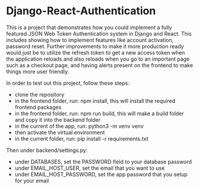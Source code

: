 # Django-React-Authentication

This is a project that demonstrates how you could implement a fully featured JSON Web Token Authentication system in Django and React. This includes showing how to implement features like account activation, password reset. Further improvements to make it more production ready would just be to utilize the refresh token to get a new access token when the application reloads and also reloads when you go to an important page such as a checkout page, and having alerts present on the frontend to make things more user friendly.

In order to test out this project, follow these steps:

- clone the repository
- in the frontend folder, run: npm install, this will install the required frontend packages
- in the frontend folder, run: npm run build, this will make a build folder and copy it into the backend folder
- in the current of the app, run: python3 -m venv venv
- then activate the virtual environment
- in the current folder, run: pip install -r requirements.txt

 Then under backend/settings.py:
 
- under DATABASES, set the PASSWORD field to your database password
- under EMAIL_HOST_USER, set the email that you want to use
- under EMAIL_HOST_PASSWORD, set the app password that you setup for your email
